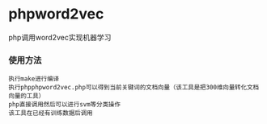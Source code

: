 # phpword2vec
php调用word2vec实现机器学习
### 使用方法
    执行make进行编译
    执行phpphpword2vec.php可以得到当前关键词的文档向量（该工具是把300维向量转化文档向量的工具）
    php直接调用然后可以进行svm等分类操作
    该工具在已经有训练数据后调用
